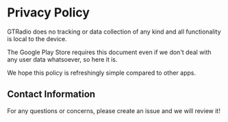 # Privacy Policy

GTRadio does no tracking or data collection of any kind and all functionality is local to the device.

The Google Play Store requires this document even if we don't deal with any user data whatsoever, so here it is.

We hope this policy is refreshingly simple compared to other apps.

## Contact Information

For any questions or concerns, please create an issue and we will review it!
